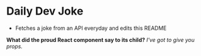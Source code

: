 
# Daily Dev Joke

- Fetches a joke from an API everyday and edits this README

**What did the proud React component say to its child?**
*I've got to give you props.*